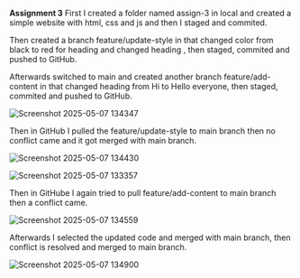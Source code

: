 **Assignment 3**
First I created a folder named assign-3 in local and created a simple website with html, css and js and then I staged and commited.

Then created a branch feature/update-style in that changed color from black to red for heading and changed heading , then staged, commited and pushed to GitHub.

Afterwards switched to main and created another branch feature/add-content in that changed heading from Hi to Hello everyone, then staged, commited and pushed to GitHub.

![Screenshot 2025-05-07 134347](https://github.com/user-attachments/assets/4f5ef1aa-d3bb-4422-bed9-889d3817d5b2)

Then in GitHub I pulled the feature/update-style to main branch then no conflict came and it got merged with main branch.

![Screenshot 2025-05-07 134430](https://github.com/user-attachments/assets/883fa483-f965-4c18-8cfc-7dd0f41bfc07)

![Screenshot 2025-05-07 133357](https://github.com/user-attachments/assets/a6f4017c-0dad-46b6-a2bb-aa321ac0b142)


Then in GitHube I again tried to pull feature/add-content to main branch then a conflict came.

![Screenshot 2025-05-07 134559](https://github.com/user-attachments/assets/1ac9a87b-5b13-4af3-9e7e-47dbf2bfb68c)

Afterwards I selected the updated code and merged with main branch, then conflict is resolved and merged to main branch.

![Screenshot 2025-05-07 134900](https://github.com/user-attachments/assets/cb3854f7-ef77-4c69-8fcc-cc3eb0cc5b04)






